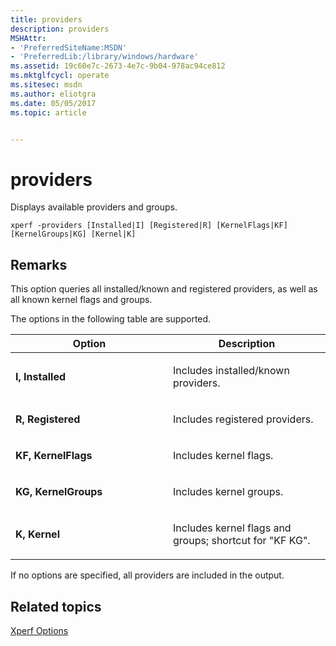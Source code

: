 ```yaml
---
title: providers
description: providers
MSHAttr:
- 'PreferredSiteName:MSDN'
- 'PreferredLib:/library/windows/hardware'
ms.assetid: 19c60e7c-2673-4e7c-9b04-978ac94ce812
ms.mktglfcycl: operate
ms.sitesec: msdn
ms.author: eliotgra
ms.date: 05/05/2017
ms.topic: article


---
```


# providers


Displays available providers and groups.

```
xperf -providers [Installed|I] [Registered|R] [KernelFlags|KF] [KernelGroups|KG] [Kernel|K]
```

## Remarks


This option queries all installed/known and registered providers, as well as all known kernel flags and groups.

The options in the following table are supported.

<table>
<colgroup>
<col width="50%" />
<col width="50%" />
</colgroup>
<thead>
<tr class="header">
<th>Option</th>
<th>Description</th>
</tr>
</thead>
<tbody>
<tr class="odd">
<td><p><strong>I, Installed</strong></p></td>
<td><p>Includes installed/known providers.</p></td>
</tr>
<tr class="even">
<td><p><strong>R, Registered</strong></p></td>
<td><p>Includes registered providers.</p></td>
</tr>
<tr class="odd">
<td><p><strong>KF, KernelFlags</strong></p></td>
<td><p>Includes kernel flags.</p></td>
</tr>
<tr class="even">
<td><p><strong>KG, KernelGroups</strong></p></td>
<td><p>Includes kernel groups.</p></td>
</tr>
<tr class="odd">
<td><p><strong>K, Kernel</strong></p></td>
<td><p>Includes kernel flags and groups; shortcut for &quot;KF KG&quot;.</p></td>
</tr>
</tbody>
</table>

 

If no options are specified, all providers are included in the output.

## Related topics


[Xperf Options](xperf-options.md)

 

 








